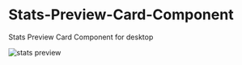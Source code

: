 # Stats-Preview-Card-Component
Stats Preview Card Component for desktop 

![stats preview](https://user-images.githubusercontent.com/99079485/153756168-d1975868-1fdc-4f43-922f-1d5a411f078d.png)
